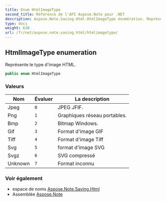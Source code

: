 ```yaml
---
title: Enum HtmlImageType
second_title: Référence de l'API Aspose.Note pour .NET
description: Aspose.Note.Saving.Html.HtmlImageType énumération. Représente le type dimage HTML.
type: docs
weight: 610
url: /fr/net/aspose.note.saving.html/htmlimagetype/
---
```

## HtmlImageType enumeration

Représente le type d'image HTML.

```csharp
public enum HtmlImageType
```

### Valeurs

| Nom | Évaluer | La description |
| --- | --- | --- |
| Jpeg | `0` | JPEG JFIF. |
| Png | `1` | Graphiques réseau portables. |
| Bmp | `2` | Bitmap Windows. |
| Gif | `3` | Format d'image GIF |
| Tiff | `4` | Format d'image Tiff |
| Svg | `5` | format d'image SVG |
| Svgz | `6` | SVG compressé |
| Unknown | `7` | Format inconnu |

### Voir également

* espace de noms [Aspose.Note.Saving.Html](../../aspose.note.saving.html/)
* Assemblée [Aspose.Note](../../)


